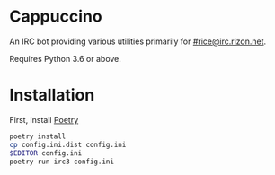 Cappuccino
======

An IRC bot providing various utilities primarily for [#rice@irc.rizon.net](https://qchat.rizon.net/?channels=rice). 

Requires Python 3.6 or above.

# Installation

First, install [Poetry](https://poetry.eustace.io/)

```sh
poetry install
cp config.ini.dist config.ini
$EDITOR config.ini
poetry run irc3 config.ini
```
